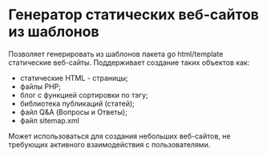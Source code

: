 # Генератор статических веб-сайтов из шаблонов

Позволяет генерировать из шаблонов пакета go html/template статические веб-сайты. Поддерживает создание таких 
объектов как:

- статические HTML - страницы;
- файлы PHP;
- блог с функцией сортировки по тэгу;
- библиотека публикаций (статей);
- файл Q&A (Вопросы и Ответы);
- файл sitemap.xml

Может использоваться для создания небольших веб-сайтов, не требующих активного взаимодействия с пользователями.



